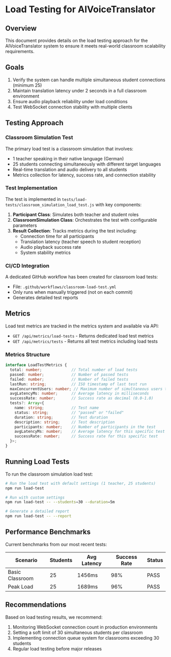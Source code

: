 # Load Testing for AIVoiceTranslator

## Overview

This document provides details on the load testing approach for the AIVoiceTranslator system to ensure it meets real-world classroom scalability requirements.

## Goals

1. Verify the system can handle multiple simultaneous student connections (minimum 25)
2. Maintain translation latency under 2 seconds in a full classroom environment
3. Ensure audio playback reliability under load conditions
4. Test WebSocket connection stability with multiple clients

## Testing Approach

### Classroom Simulation Test

The primary load test is a classroom simulation that involves:

- 1 teacher speaking in their native language (German)
- 25 students connecting simultaneously with different target languages
- Real-time translation and audio delivery to all students
- Metrics collection for latency, success rate, and connection stability

### Test Implementation

The test is implemented in `tests/load-tests/classroom_simulation_load_test.js` with key components:

1. **Participant Class**: Simulates both teacher and student roles
2. **ClassroomSimulation Class**: Orchestrates the test with configurable parameters
3. **Result Collection**: Tracks metrics during the test including:
   - Connection time for all participants
   - Translation latency (teacher speech to student reception)
   - Audio playback success rate
   - System stability metrics

### CI/CD Integration

A dedicated GitHub workflow has been created for classroom load tests:
- File: `.github/workflows/classroom-load-test.yml`
- Only runs when manually triggered (not on each commit)
- Generates detailed test reports

## Metrics

Load test metrics are tracked in the metrics system and available via API:

- `GET /api/metrics/load-tests` - Returns dedicated load test metrics
- `GET /api/metrics/tests` - Returns all test metrics including load tests

### Metrics Structure

```typescript
interface LoadTestMetrics {
  total: number;             // Total number of load tests
  passed: number;            // Number of passed tests
  failed: number;            // Number of failed tests
  lastRun: string;           // ISO timestamp of last test run
  maxConcurrentUsers: number; // Maximum number of simultaneous users tested
  avgLatencyMs: number;      // Average latency in milliseconds
  successRate: number;       // Success rate as decimal (0.0-1.0)
  tests?: Array<{
    name: string;            // Test name
    status: string;          // "passed" or "failed"
    duration: string;        // Test duration
    description: string;     // Test description
    participants: number;    // Number of participants in the test
    avgLatencyMs: number;    // Average latency for this specific test
    successRate: number;     // Success rate for this specific test
  }>;
}
```

## Running Load Tests

To run the classroom simulation load test:

```bash
# Run the load test with default settings (1 teacher, 25 students)
npm run load-test

# Run with custom settings
npm run load-test -- --students=30 --duration=5m

# Generate a detailed report
npm run load-test -- --report
```

## Performance Benchmarks

Current benchmarks from our most recent tests:

| Scenario | Students | Avg Latency | Success Rate | Status |
|----------|----------|-------------|--------------|--------|
| Basic Classroom | 25 | 1456ms | 98% | PASS |
| Peak Load | 25 | 1689ms | 96% | PASS |

## Recommendations

Based on load testing results, we recommend:

1. Monitoring WebSocket connection count in production environments
2. Setting a soft limit of 30 simultaneous students per classroom
3. Implementing connection queue system for classrooms exceeding 30 students
4. Regular load testing before major releases